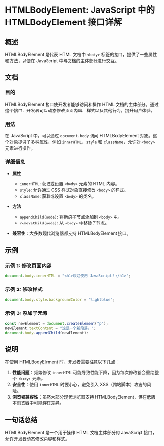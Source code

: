 <!--
Meta Description: # HTMLBodyElement: JavaScript 中的 HTMLBodyElement 接口详解 ## 概述 HTMLBodyElement 是代表 HTML 文档中 `<body>` 标签的接口，提供了一些属性和方法，以便在 JavaScript 中与文档的主体部分进行交互。 ## 文档...
Meta Keywords: body, htmlbodyelement, javascript, document, innerhtml
-->

# HTMLBodyElement: JavaScript 中的 HTMLBodyElement 接口详解

## 概述
HTMLBodyElement 是代表 HTML 文档中 `<body>` 标签的接口，提供了一些属性和方法，以便在 JavaScript 中与文档的主体部分进行交互。

## 文档
### 目的
HTMLBodyElement 接口使开发者能够访问和操作 HTML 文档的主体部分。通过这个接口，开发者可以动态修改页面内容、样式以及其他行为，提升用户体验。

### 用法
在 JavaScript 中，可以通过 `document.body` 访问 HTMLBodyElement 对象。这个对象提供了多种属性，例如 `innerHTML`、`style` 和 `className`，允许对 `<body>` 元素进行操作。

### 详细信息
- **属性**：
  - `innerHTML`: 获取或设置 `<body>` 元素的 HTML 内容。
  - `style`: 允许通过 CSS 样式对象直接修改 `<body>` 的样式。
  - `className`: 获取或设置 `<body>` 的类名。

- **方法**：
  - `appendChild(node)`: 将新的子节点添加到 `<body>` 中。
  - `removeChild(node)`: 从 `<body>` 中移除子节点。

- **兼容性**：大多数现代浏览器都支持 HTMLBodyElement 接口。

## 示例
### 示例 1: 修改页面内容
```javascript
document.body.innerHTML = "<h1>欢迎使用 JavaScript！</h1>";
```

### 示例 2: 修改样式
```javascript
document.body.style.backgroundColor = "lightblue";
```

### 示例 3: 添加子元素
```javascript
const newElement = document.createElement("p");
newElement.textContent = "这是一个新段落。";
document.body.appendChild(newElement);
```

## 说明
在使用 HTMLBodyElement 时，开发者需要注意以下几点：
1. **性能问题**：频繁修改 `innerHTML` 可能导致性能下降，因为每次修改都会重绘整个 `<body>` 元素。
2. **安全性**：使用 `innerHTML` 时要小心，避免引入 XSS（跨站脚本）攻击的风险。
3. **浏览器兼容性**：虽然大部分现代浏览器支持 HTMLBodyElement，但在低版本浏览器中可能存在差异。

## 一句话总结
HTMLBodyElement 是一个用于操作 HTML 文档主体部分的 JavaScript 接口，允许开发者动态修改内容和样式。